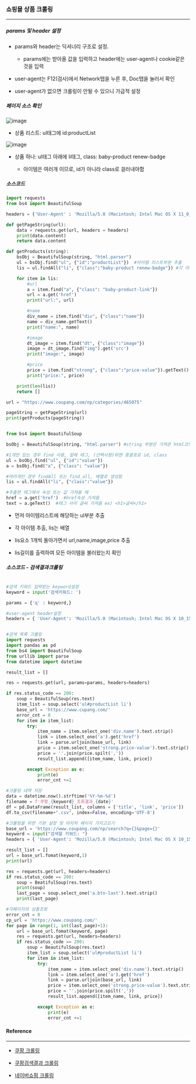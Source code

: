 ### 쇼핑몰 상품 크롤링

---

##### params 및 header 설정

- params와 header는 딕셔너리 구조로 설정.

   - params에는 받아올 값을 입력하고 header에는 user-agent나 cookie같은 것을 입력

- user-agent는 F12(검사)에서 Network탭을 누른 후, Doc탭을 눌러서 확인

- user-agent가 없으면 크롤링이 안될 수 있으니 가급적 설정


##### 페이지 소스 확인

![image](https://img1.daumcdn.net/thumb/R1280x0/?scode=mtistory2&fname=https%3A%2F%2Fblog.kakaocdn.net%2Fdn%2FcS1vqw%2Fbtq3PQOWBb9%2FiqboUCoiIY0R1IgcnKD7E0%2Fimg.png)

- 상품 리스트: ul태그에 id:productList

![image](https://img1.daumcdn.net/thumb/R1280x0/?scode=mtistory2&fname=https%3A%2F%2Fblog.kakaocdn.net%2Fdn%2FXz6j9%2Fbtq3TKGRWVn%2F2VssxMNTRPNk2v4en1Hhw0%2Fimg.png)

- 상품 하나: ul태그 아래에 li태그, class: baby-product renew-badge

   - 아이템은 여러개 이므로, id가 아니라 class로 걸러내야함

##### 소스코드

```python
import requests
from bs4 import BeautifulSoup

headers = {'User-Agent' : 'Mozilla/5.0 (Macintosh; Intel Mac OS X 11_0_1) AppleWebKit/537.36 (KHTML, like Gecko) Chrome/89.0.4389.82 Safari/537.36'}

def getPageString(url):
    data = requests.get(url, headers = headers)
    print(data.content)
    return data.content

def getProducts(string):
    bsObj = BeautifulSoup(string, "html.parser")
    ul = bsObj.find("ul", {"id":"productList"})  #아이템 리스트부분 추출
    lis = ul.findAll("li", {"class":"baby-product renew-badge"}) #각 아이템 추출

    for item in lis:
        #url
        a = item.find("a", {"class": "baby-product-link"})
        url = a.get('href')
        print("url:", url)

        #name
        div_name = item.find("div", {"class":"name"})
        name = div_name.getText()
        print("name:", name)

        #image
        dt_image = item.find("dt", {"class":"image"})
        image = dt_image.find("img").get('src')
        print("image:", image)

        #price
        price = item.find("strong", {"class":"price-value"}).getText()
        print("price:", price)

    print(len(lis))
    return []

url = "https://www.coupang.com/np/categories/465075"

pageString = getPageString(url)
print(getProducts(pageString))


from bs4 import BeautifulSoup

bsObj = BeautifulSoup(string, "html.parser") #string 부분은 가져온 html코드

#1개만 있는 경우 find 사용, 앞에 태그, (선택사항)뒤엔 중괄호로 id, class
ul = bsObj.find("ul", {"id":"value"})  
a = bsObj.find("a", {"class": "value"})

#여러개인 경우 findAll 또는 find_all, 배열로 생성됨
lis = ul.findAll("li", {"class":"value"})

#추출한 태그에서 속성 또는 값 가져올 때
href = a.get('href')  #href속성 가져옴
text = a.geText()  #태그 사이 글씨 가져옴 ex) <h1>글씨</h1>
```

- 먼저 아이템리스트에 해당하는 ul부분 추출

- 각 아이템 추출, lis는 배열

- lis요소 1개씩 돌아가면서 url,name,image,price 추출

- lis길이를 출력하여 모든 아이템을 불러왔는지 확인

##### 소스코드 - 검색결과크롤링

```python

#검색 키워드 입력받는 keyword설정
keyword = input('검색키워드: ')

params = {'q' : keyword,}

#user-agent header설정
headers = { 'User-Agent': 'Mozilla/5.0 (Macintosh; Intel Mac OS X 10_15_7) AppleWebKit/537.36 (KHTML, like Gecko) Chrome/96.0.4664.93 Safari/537.36'}


#검색 목록 크롤링
import requests
import pandas as pd
from bs4 import BeautifulSoup
from urllib import parse
from datetime import datetime

result_list = []

res = requests.get(url, params=params, headers=headers)

if res.status_code == 200:
    soup = BeautifulSoup(res.text)
    item_list = soup.select('ul#productList li')
    base_url = 'https://www.cupang.com/'
    error_cnt = 0
    for item in item_list:
        try:
            item_name = item.select_one('div.name').text.strip()
            link = item.select_one('a').get('href')
            link = parse.urljoin(base_url, link)
            price = item.select_one('strong.price-value').text.strip()
            price = ''.join(price.spilt(','))
            result_list.append([item_name, link, price])

        except Exception as e:
            print(e)
            error_cnt +=1

#크롤링 내역 저장
data = datetime.now().strftime('%Y-%m-%d')
filename = f'쿠팡_{keyword}_조회결과_{date}'
df = pd.DataFrame(result_list, columns = ['title', 'link', 'price'])
df.to_csv(filename+".csv", index=False, encoding='UTF-8')

#크롤링을 위한 기본 설정 및 마지막 페이지 가지고오기
base_url = 'https://www.coupang.com/np/search?q={}&page={}'
keyword = input("검색할 키워드: ")
headers = { 'User-Agent': 'Mozilla/5.0 (Macintosh; Intel Mac OS X 10_15_7) AppleWebKit/537.36 (KHTML, like Gecko) Chrome/96.0.4664.93 Safari/537.36'}

result_list = []
url = base_url.fomat(keyword,1)
print(url)

res = requests.get(url, headers=headers)
if res.status_code == 200:
    soup = BeatifulSoup(res.text)
    print(soup)
    last_page = soup.select_one('a.btn-last').text.strip()
    print(last_page)

#각페이지의 상품조회
error_cnt = 0
cp_url = 'https://www.coupang.com/'
for page in range(1, int(last_page)+1):
    url = base_url.fomat(keyword, page)
    res = requests.get(url, headers=headers)
    if res.status_code == 200:
        soup = BeautifulSoup(res.text)
        item_list = soup.select('ul#productList li')
        for item in item_list:
            try:
                item_name = item.select_one('div.name').text.strip()
                link = item.select_one('a').get('href')
                link = parse.urljoin(base_url, link)
                price = item.select_one('strong.price-value').text.strip()
                price = ''.join(price.spilt(','))
                result_list.append([item_name, link, price])

            except Exception as e:
                print(e)
                error_cnt +=1


```

#### Reference

---

- [쿠팡 크롤링](https://suyeoniii.tistory.com/40)

- [쿠팡검색결과 크롤링](https://ysyblog.tistory.com/52)

- [네이버쇼핑 크롤링](https://davincii.tistory.com/774?category=344085)


